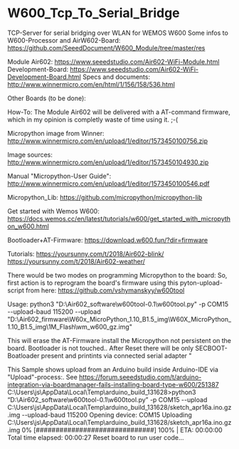 # W600_Tcp_To_Serial_Bridge
TCP-Server for serial bridging over WLAN for WEMOS W600
Some infos to W600-Processor and AirW602-Board:
https://github.com/SeeedDocument/W600_Module/tree/master/res

Module Air602: https://www.seeedstudio.com/Air602-WiFi-Module.html
Development-Board: https://www.seeedstudio.com/Air602-WiFi-Development-Board.html
Specs and documents: http://www.winnermicro.com/en/html/1/156/158/536.html

Other Boards (to be done):

How-To:
The Module Air602 will be delivered with a AT-command firmware, which in my opinion is completly waste of time using it. ;-(

Micropython image from Winner:
http://www.winnermicro.com/en/upload/1/editor/1573450100756.zip

Image sources:
http://www.winnermicro.com/en/upload/1/editor/1573450104930.zip

Manual "Micropython-User Guide":
http://www.winnermicro.com/en/upload/1/editor/1573450100546.pdf

Micropython_Lib:
https://github.com/micropython/micropython-lib

Get started with Wemos W600:
https://docs.wemos.cc/en/latest/tutorials/w600/get_started_with_micropython_w600.html

Bootloader+AT-Firmware: https://download.w600.fun/?dir=firmware

Tutorials: https://yoursunny.com/t/2018/Air602-blink/
           https://yoursunny.com/t/2018/Air602-weather/


There would be two modes on programming Micropython to the board:
So, first action is to reprogram the board's firmware using this pyton-upload-script from here:
https://github.com/vshymanskyy/w600tool

Usage: 
python3 "D:\Air602\_software\w600tool-0.1\w600tool.py" -p COM15 --upload-baud 115200 --upload "D:\Air602\_firmware\W60x_MicroPython_1.10_B1.5_img\W60X_MicroPython_1.10_B1.5_img\1M_Flash\wm_w600_gz.img"

This will erase the AT-Firmware install the Micropython not persistent on the board.
Bootloader is not touched.. After Reset there will be only SECBOOT-Boatloader present and printints via connected 
serial adapter "

This Sample shows upload from an Arduino build inside Arduino-IDE via "Upload"-process:. 
See https://forum.seeedstudio.com/t/arduino-integration-via-boardmanager-fails-installing-board-type-w600/251387
C:\Users\js\AppData\Local\Temp\arduino_build_131628>python3 “D:\Air602_software\w600tool-0.1\w600tool.py” -p COM15 --upload C:\Users\js\AppData\Local\Temp\arduino_build_131628/sketch_apr16a.ino.gz.img --upload-baud 115200
Opening device: COM15
Uploading C:\Users\js\AppData\Local\Temp\arduino_build_131628/sketch_apr16a.ino.gz.img
0% [##############################] 100% | ETA: 00:00:00
Total time elapsed: 00:00:27
Reset board to run user code…





